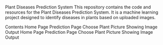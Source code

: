 Plant Diseases Prediction System
This repository contains the code and resources for the Plant Diseases Prediction System. It is a machine learning project designed to identify diseases in plants based on uploaded images.

Contents
Home Page
Prediction Page
Choose Plant Picture
Showing Image
Output
Home Page
Prediction Page
Choose Plant Picture
Showing Image
Output
